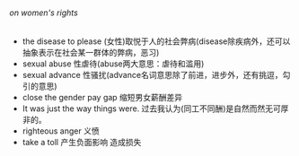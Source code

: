 ###### on women's rights
* the disease to please (女性)取悦于人的社会弊病(disease除疾病外，还可以抽象表示在社会某一群体的弊病，恶习)
* sexual abuse 性虐待(abuse两大意思：虐待和滥用)
* sexual advance 性骚扰(advance名词意思除了前进，进步外，还有挑逗，勾引的意思)
* close the gender pay gap 缩短男女薪酬差异
* It was just the way things were. 过去我认为(同工不同酬)是自然而然无可厚非的。
* righteous anger 义愤
* take a toll 产生负面影响 造成损失
